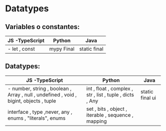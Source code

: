 # Datatypes
## Variables o constantes:
|JS -TypeScript  |Python  |Java  |
|--|--|--|
|- let , const|mypy Final  | static final 

## Datatypes:
|JS -TypeScript  |Python  |Java  |
|--|--|--|
|- number, string , boolean , Array , null , undefined , void , bigint, objects , tuple |int , float , complex , str , list , tuple , dicts , Any| static final ui|
|interface , type ,never, any , enums , "literals", enums  |set , bits , object , iterable , sequence , mapping |



<!--stackedit_data:
eyJoaXN0b3J5IjpbNTA1MDk1OTg5LC05MzYyMzc4MjYsLTEzMj
cxNTE4NDksMTE2NDU2MDQwMSwyMDA1OTI4NDMsLTE3NTIwODY3
NDUsNDAxMjg1MTE1LC03OTAxODk3NzEsLTExNTczMzMxMjksLT
EyMDQ0Mjg2MzksMTYxOTkzNTIzXX0=
-->